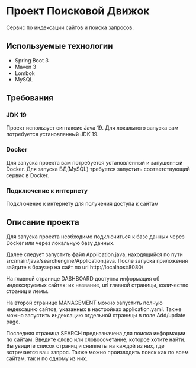 # Проект Поисковой Движок

Сервис по индексации сайтов и поиска запросов.

## Используемые технологии 

- Spring Boot 3
- Maven 3
- Lombok
- MySQL

## Требования 

### JDK 19

Проект использует синтаксис Java 19. Для локального запуска вам потребуется
установленный JDK 19.

### Docker

Для запуска проекта вам потребуется установленный и запущенный Docker. 
Для запуска БД(MySQL) требуется запустить соответствующий сервис в Docker.

### Подключение к интернету

Подключение к интернету для получения доступа к сайтам

## Описание проекта
Для запуска проекта необходимо подключиться к базе данных через Docker
или через локальную базу данных.

Далее следует запустить файл Application.java, находящийся по пути
src/main/java/searchengine/Application.java. После запуска приложения
зайдите в браузер на сайт по url http://localhost:8080/

На главной странице DASHBOARD доступна информация об индексируемых сайтах:
их название, url главной страницы, количество страниц и лемм.

На второй странице MANAGEMENT можно запустить полную индексацию сайтов,
указанных в настройках application.yaml. Также можно запустить 
индексацию отдельной страницы в поле Add/update page.

Последняя страница SEARCH предназначена для поиска информации по сайтам.
Введите слово или словосочетание, которое хотите найти. Вы увидите 
список страниц и сниппеты на каждой из них, где встречается ваш запрос.
Также можно производить поиск как по всем сайтам, так и по одному из них.

